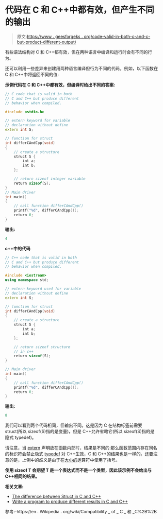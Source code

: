 # 代码在 C 和 C++中都有效，但产生不同的输出

> 原文:[https://www . geesforgeks . org/code-valid-in-both-c-and-c-but-product-different-output/](https://www.geeksforgeeks.org/code-valid-in-both-c-and-c-but-produce-different-output/)

有些语法结构对 C 和 C++都有效，但在两种语言中编译和运行时会有不同的行为。

还可以利用一些差异来创建用两种语言编译但行为不同的代码。例如，以下函数在 C 和 C++中将返回不同的值:

**示例代码在 C 和 C++中都有效，但编译时给出不同的答案:**

```cpp
// C code that is valid in both
// C and C++ but produce different
// behavior when compiled.

#include <stdio.h>

// extern keyword for variable
// declaration without define
extern int S;

// function for struct
int differCAndCpp(void)
{
    // create a structure
    struct S {
        int a;
        int b;
    };

    // return sizeof integer variable
    return sizeof(S);
}
// Main driver
int main()
{
    // call function differCAndCpp()
    printf("%d", differCAndCpp());
    return 0;
}
```

**输出:**

```cpp
4
```

**c++中的代码**

```cpp
// C++ code that is valid in both
// C and C++ but produce different
// behavior when compiled.

#include <iostream>
using namespace std;

// extern keyword used for variable
// declaration without define
extern int S;

// function for struct
int differCAndCpp(void)
{
    // create a structure
    struct S {
        int a;
        int b;
    };

    // return sizeof structure
    // in c++
    return sizeof(S);
}

// Main driver
int main()
{
    // call function differCAndCpp()
    printf("%d", differCAndCpp());
    return 0;
}
```

**输出:**

```cpp
8
```

我们可以看到两个代码相同，但输出不同。这是因为 C 在结构标签前需要 struct(所以 sizeof(S)指的是变量)，但是 C++允许省略它(所以 sizeof(S)指的是隐式 typedef)。

请注意，当 [extern](https://www.geeksforgeeks.org/understanding-extern-keyword-in-c/) 声明放在函数内部时，结果是不同的:那么函数范围内存在同名的标识符会禁止隐式 [typedef](https://www.geeksforgeeks.org/typedef-versus-define-c/) 对 C++生效，C 和 C++的结果也是一样的。还要注意的是，上例中的歧义是由于在[大小的](https://www.geeksforgeeks.org/sizeof-operator-c/)运算符中使用了括号。

**使用 sizeof T 会期望 T 是一个表达式而不是一个类型，因此该示例不会给出与 C++相同的结果。**

**相关文章:**

*   [The difference between Struct in C and C++](https://www.geeksforgeeks.org/difference-c-structures-c-structures/)
*   [Write a program to produce different results in C and C++](https://www.geeksforgeeks.org/write-c-program-produce-different-result-c/)

参考:-https://en . Wikipedia . org/wiki/Compatibility _ of _ C _ 和 _C%2B%2B